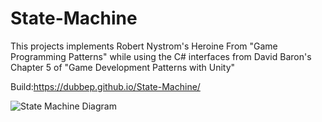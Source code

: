 # State-Machine
 This projects implements Robert Nystrom's Heroine From "Game Programming Patterns" while using the C# interfaces from David Baron's Chapter 5 of "Game Development Patterns with Unity"

Build:https://dubbep.github.io/State-Machine/

![State Machine Diagram](https://github.com/user-attachments/assets/d629967f-9cc8-4c68-bb7b-2ca90843b35f)

